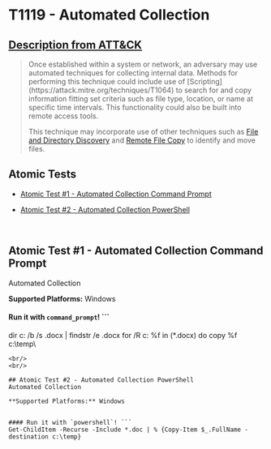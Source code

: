 # T1119 - Automated Collection
## [Description from ATT&CK](https://attack.mitre.org/wiki/Technique/T1119)
<blockquote>Once established within a system or network, an adversary may use automated techniques for collecting internal data. Methods for performing this technique could include use of [Scripting](https://attack.mitre.org/techniques/T1064) to search for and copy information fitting set criteria such as file type, location, or name at specific time intervals. This functionality could also be built into remote access tools. 

This technique may incorporate use of other techniques such as [File and Directory Discovery](https://attack.mitre.org/techniques/T1083) and [Remote File Copy](https://attack.mitre.org/techniques/T1105) to identify and move files.</blockquote>

## Atomic Tests

- [Atomic Test #1 - Automated Collection Command Prompt](#atomic-test-1---automated-collection-command-prompt)

- [Atomic Test #2 - Automated Collection PowerShell](#atomic-test-2---automated-collection-powershell)


<br/>

## Atomic Test #1 - Automated Collection Command Prompt
Automated Collection

**Supported Platforms:** Windows


#### Run it with `command_prompt`! ```
dir c: /b /s .docx | findstr /e .docx
for /R c: %f in (*.docx) do copy %f c:\temp\
```
<br/>
<br/>

## Atomic Test #2 - Automated Collection PowerShell
Automated Collection

**Supported Platforms:** Windows


#### Run it with `powershell`! ```
Get-ChildItem -Recurse -Include *.doc | % {Copy-Item $_.FullName -destination c:\temp}
```
<br/>
